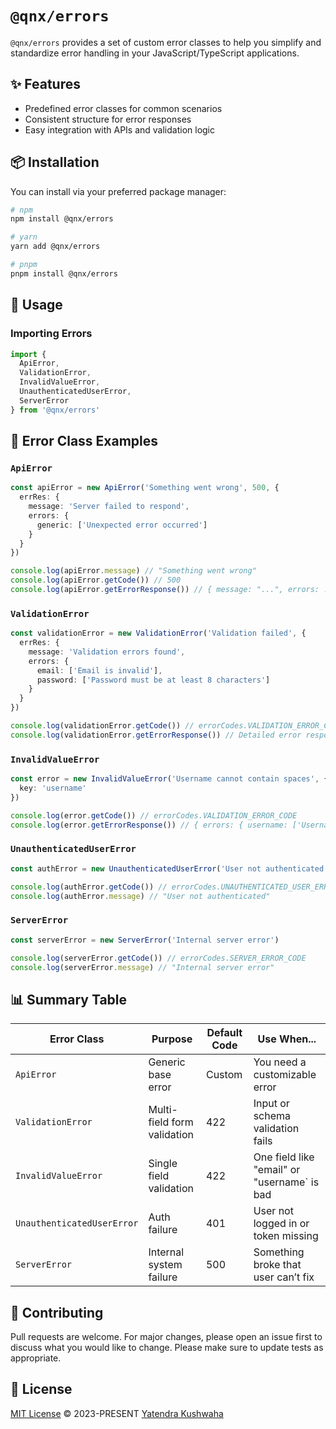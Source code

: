 # `@qnx/errors`

`@qnx/errors` provides a set of custom error classes to help you simplify and standardize error handling in your JavaScript/TypeScript applications.

## ✨ Features

- Predefined error classes for common scenarios
- Consistent structure for error responses
- Easy integration with APIs and validation logic

## 📦 Installation

You can install via your preferred package manager:

```bash
# npm
npm install @qnx/errors

# yarn
yarn add @qnx/errors

# pnpm
pnpm install @qnx/errors
```

## 🚀 Usage

### Importing Errors

```javascript
import {
  ApiError,
  ValidationError,
  InvalidValueError,
  UnauthenticatedUserError,
  ServerError
} from '@qnx/errors'
```

## 📘 Error Class Examples

### `ApiError`

```ts
const apiError = new ApiError('Something went wrong', 500, {
  errRes: {
    message: 'Server failed to respond',
    errors: {
      generic: ['Unexpected error occurred']
    }
  }
})

console.log(apiError.message) // "Something went wrong"
console.log(apiError.getCode()) // 500
console.log(apiError.getErrorResponse()) // { message: "...", errors: ... }
```

### `ValidationError`

```ts
const validationError = new ValidationError('Validation failed', {
  errRes: {
    message: 'Validation errors found',
    errors: {
      email: ['Email is invalid'],
      password: ['Password must be at least 8 characters']
    }
  }
})

console.log(validationError.getCode()) // errorCodes.VALIDATION_ERROR_CODE
console.log(validationError.getErrorResponse()) // Detailed error response
```

### `InvalidValueError`

```ts
const error = new InvalidValueError('Username cannot contain spaces', {
  key: 'username'
})

console.log(error.getCode()) // errorCodes.VALIDATION_ERROR_CODE
console.log(error.getErrorResponse()) // { errors: { username: ['Username cannot contain spaces'] } }
```

### `UnauthenticatedUserError`

```ts
const authError = new UnauthenticatedUserError('User not authenticated')

console.log(authError.getCode()) // errorCodes.UNAUTHENTICATED_USER_ERROR_CODE
console.log(authError.message) // "User not authenticated"
```

### `ServerError`

```ts
const serverError = new ServerError('Internal server error')

console.log(serverError.getCode()) // errorCodes.SERVER_ERROR_CODE
console.log(serverError.message) // "Internal server error"
```

## 📊 Summary Table

| Error Class                | Purpose                     | Default Code | Use When...                                 |
| -------------------------- | --------------------------- | ------------ | ------------------------------------------- |
| `ApiError`                 | Generic base error          | Custom       | You need a customizable error               |
| `ValidationError`          | Multi-field form validation | 422          | Input or schema validation fails            |
| `InvalidValueError`        | Single field validation     | 422          | One field like "email" or "username` is bad |
| `UnauthenticatedUserError` | Auth failure                | 401          | User not logged in or token missing         |
| `ServerError`              | Internal system failure     | 500          | Something broke that user can’t fix         |

## 🤝 Contributing

Pull requests are welcome. For major changes, please open an issue first to discuss what you would like to change.
Please make sure to update tests as appropriate.

## 📄 License

[MIT License](https://github.com/yatendra121/qnx/blob/main/LICENSE.md) © 2023-PRESENT [Yatendra Kushwaha](https://github.com/yatendra121)
